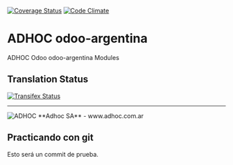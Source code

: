 [![Coverage Status](https://coveralls.io/repos/ingadhoc/odoo-argentina/badge.png?branch=13.0)](https://coveralls.io/r/ingadhoc/odoo-argentina?branch=13.0)
[![Code Climate](https://codeclimate.com/github/ingadhoc/odoo-argentina/badges/gpa.svg)](https://codeclimate.com/github/ingadhoc/odoo-argentina)

# ADHOC odoo-argentina

ADHOC Odoo odoo-argentina Modules

[//]: # (addons)
[//]: # (end addons)

Translation Status
------------------
[![Transifex Status](https://www.transifex.com/projects/p/ingadhoc-odoo-argentina-13-0/chart/image_png)](https://www.transifex.com/projects/p/ingadhoc-odoo-argentina-13-0)

----

<img alt="ADHOC" src="http://fotos.subefotos.com/83fed853c1e15a8023b86b2b22d6145bo.png" />
**Adhoc SA** - www.adhoc.com.ar

## Practicando con git

Esto será un commit de prueba.
